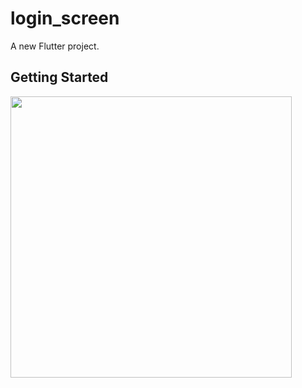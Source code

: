 # login_screen

A new Flutter project.

## Getting Started
<p>
  <img src="https://github.com/Ashupaldeora/login_screen/assets/143180848/357504be-6618-4c44-bc09-bd9eac2cc34e" height="450px" hspaze="20px">
</p>


